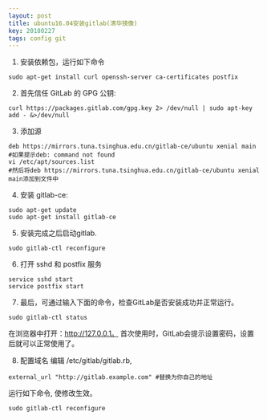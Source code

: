 ```yaml
---
layout: post
title: ubuntu16.04安装gitlab(清华镜像)
key: 20180227
tags: config git
---
```

1. 安装依赖包，运行如下命令
```
sudo apt-get install curl openssh-server ca-certificates postfix
```
<!--more-->
2. 首先信任 GitLab 的 GPG 公钥:
```
curl https://packages.gitlab.com/gpg.key 2> /dev/null | sudo apt-key add - &>/dev/null
```
3. 添加源
```
deb https://mirrors.tuna.tsinghua.edu.cn/gitlab-ce/ubuntu xenial main
#如果提示deb: command not found
vi /etc/apt/sources.list
#然后将deb https://mirrors.tuna.tsinghua.edu.cn/gitlab-ce/ubuntu xenial main添加到文件中
```
4. 安装 gitlab-ce:
```
sudo apt-get update
sudo apt-get install gitlab-ce
```
5. 安装完成之后启动gitlab.
```
sudo gitlab-ctl reconfigure
```
6. 打开 sshd 和 postfix 服务
```
service sshd start
service postfix start
```
7. 最后，可通过输入下面的命令，检查GitLab是否安装成功并正常运行。
```
sudo gitlab-ctl status
```
在浏览器中打开：http://127.0.0.1。
首次使用时，GitLab会提示设置密码，设置后就可以正常使用了。

8. 配置域名
编辑 /etc/gitlab/gitlab.rb,
```
external_url "http://gitlab.example.com" #替换为你自己的地址
```
运行如下命令, 使修改生效。
```
sudo gitlab-ctl reconfigure
```
